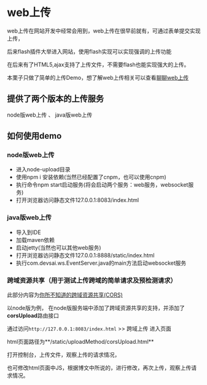 # web上传

web上传在网站开发中经常会用到，web上传在很早前就有，可通过表单提交实现上传，

后来flash插件大举进入网站，使用flash实现可以实现强调的上传功能

在后来有了HTML5,ajax支持了上传文件，不需要flash也能实现强大的上传。 

本栗子只做了简单的上传Demo，想了解web上传相关可以查看[聊聊web上传](http://huangxiangsai.github.io/2016/11/08/talk-web-upload/)

## 提供了两个版本的上传服务

node版web上传 、 java版web上传

## 如何使用demo

### node版web上传

* 进入node-upload目录
* 使用npm i 安装依赖(当然已经配置了cnpm，也可以使用cnpm)
* 执行命令npm start启动服务(将会启动两个服务：web服务，websocket服务)
* 打开浏览器访问静态文件127.0.0.1:8083/index.html

### java版web上传

* 导入到IDE
* 加载maven依赖
* 启动jetty(当然也可以其他web服务)
* 打开浏览器访问静态文件127.0.0.1:8888/static/index.html 
* 执行com.devsai.ws.EventServer.java的main方法启动websocket服务


### 跨域资源共享（用于测试上传跨域的简单请求及预检测请求）

此部分内容为<a href="" target="_blank">你所不知道的跨域资源共享(CORS)</a>

以node版为例，
在node版服务端中添加了跨域资源共享的支持，并添加了**corsUpload**路由接口

通过访问`http://127.0.0.1:8083/index.html` >> 跨域上传 进入页面

html页面路径为**/static/uploadMethod/corsUpload.html**

打开控制台，上传文件，观察上传的请求情况， 

也可修改html页面中JS，根据博文中所说的，进行修改，再次上传，观察上传请求情况。

